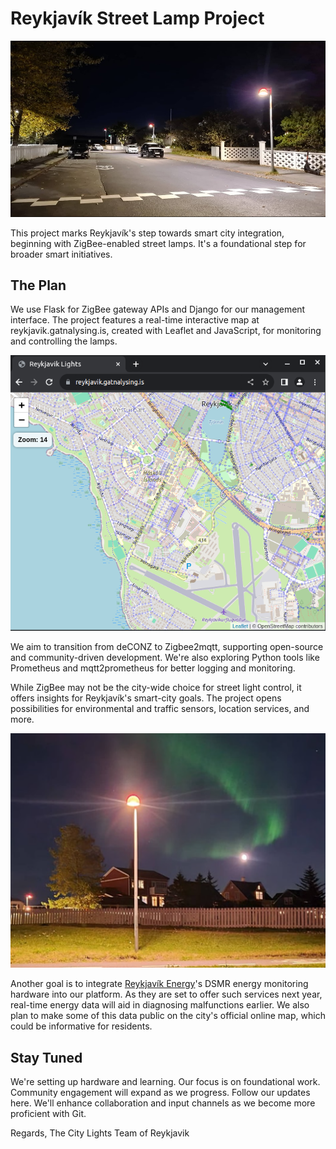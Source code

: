 # Reykjavík Street Lamp Project

![Street Lights](https://raw.githubusercontent.com/gatnalysing/zigbee-mqtt-python/main/pictures/streetlights.png)


This project marks Reykjavík's step towards smart city integration, beginning with ZigBee-enabled street lamps. It's a foundational step for broader smart initiatives.

## The Plan

We use Flask for ZigBee gateway APIs and Django for our management interface. The project features a real-time interactive map at reykjavik.gatnalysing.is, created with Leaflet and JavaScript, for monitoring and controlling the lamps.

![map in browser](https://github.com/gatnalysing/zigbee-mqtt-python/blob/main/pictures/browsermap.png)

We aim to transition from deCONZ to Zigbee2mqtt, supporting open-source and community-driven development. We're also exploring Python tools like Prometheus and mqtt2prometheus for better logging and monitoring.

While ZigBee may not be the city-wide choice for street light control, it offers insights for Reykjavík's smart-city goals. The project opens possibilities for environmental and traffic sensors, location services, and more.

![aurora](https://github.com/gatnalysing/zigbee-mqtt-python/blob/main/pictures/aurora.png)

Another goal is to integrate [Reykjavík Energy](https://or.is)'s DSMR energy monitoring hardware into our platform. As they are set to offer such services next year, real-time energy data will aid in diagnosing malfunctions earlier. We also plan to make some of this data public on the city's official online map, which could be informative for residents.

## Stay Tuned

We're setting up hardware and learning. Our focus is on foundational work. Community engagement will expand as we progress. Follow our updates here. We'll enhance collaboration and input channels as we become more proficient with Git.

Regards,
The City Lights Team of Reykjavik
